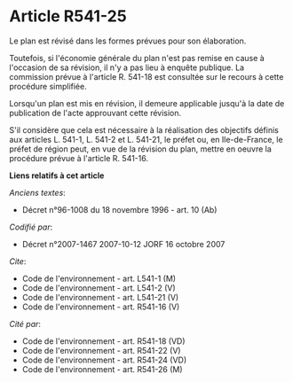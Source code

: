 # Article R541-25

Le plan est révisé dans les formes prévues pour son élaboration.

Toutefois, si l'économie générale du plan n'est pas remise en cause à l'occasion de sa révision, il n'y a pas lieu à enquête
publique. La commission prévue à l'article R. 541-18 est consultée sur le recours à cette procédure simplifiée.

Lorsqu'un plan est mis en révision, il demeure applicable jusqu'à la date de publication de l'acte approuvant cette révision.

S'il considère que cela est nécessaire à la réalisation des objectifs définis aux articles L. 541-1, L. 541-2 et L. 541-21,
le préfet ou, en Ile-de-France, le préfet de région peut, en vue de la révision du plan, mettre en oeuvre la procédure prévue
à l'article R. 541-16.

**Liens relatifs à cet article**

_Anciens textes_:

  - Décret n°96-1008 du 18 novembre 1996 - art. 10 (Ab)

_Codifié par_:

  - Décret n°2007-1467 2007-10-12 JORF 16 octobre 2007

_Cite_:

  - Code de l'environnement - art. L541-1 (M)
  - Code de l'environnement - art. L541-2 (V)
  - Code de l'environnement - art. L541-21 (V)
  - Code de l'environnement - art. R541-16 (V)

_Cité par_:

  - Code de l'environnement - art. R541-18 (VD)
  - Code de l'environnement - art. R541-22 (V)
  - Code de l'environnement - art. R541-24 (VD)
  - Code de l'environnement - art. R541-26 (M)
